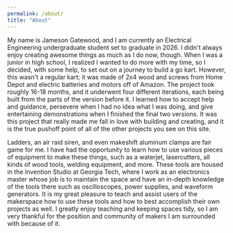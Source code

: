 ```yaml
---
permalink: /about/
title: "About"
---
```


My name is Jameson Gatewood, and I am currently an Electrical Engineering undergraduate student set to graduate in 2026. I didn't always enjoy creating awesome things as much as I do now, though. When I was a junior in high school, I realized I wanted to do more with my time, so I decided, with some help, to set out on a journey to build a go kart. However, this wasn't a regular kart; it was made of 2x4 wood and screws from Home Depot and electric batteries and motors off of Amazon. The project took roughly 16-18 months, and it underwent four different iterations, each being built from the parts of the version before it. I learned how to accept help and guidance, persevere when I had no idea what I was doing, and give entertaining demonstrations when I finished the final two versions. It was this project that really made me fall in love with building and creating, and it is the true pushoff point of all of the other projects you see on this site.

Ladders, an air raid siren, and even makeshift aluminum clamps are fair game for me. I have had the opportunity to learn how to use various pieces of equipment to make these things, such as a waterjet, lasercutters, all kinds of wood tools, welding equipment, and more. These tools are housed in the Invention Studio at Georgia Tech, where I work as an electronics master whose job is to maintain the space and have an in-depth knowledge of the tools there such as oscilloscopes, power supplies, and waveform generators. It is my great pleasure to teach and assist users of the makerspace how to use these tools and how to best accomplish their own projects as well. I greatly enjoy teaching and keeping spaces tidy, so I am very thankful for the position and community of makers I am surrounded with because of it.
